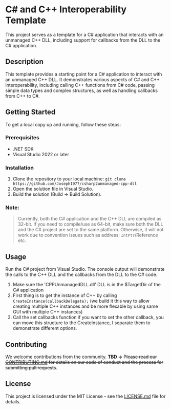 # C# and C++ Interoperability Template
This project serves as a template for a C# application that interacts with an unmanaged C++ DLL, including support for callbacks from the DLL to the C# application.

## Description
This template provides a starting point for a C# application to interact with an unmanaged C++ DLL. It demonstrates various aspects of C# and C++ interoperability, including calling C++ functions from C# code, passing simple data types and complex structures, as well as handling callbacks from C++ to C#.

## Getting Started
To get a local copy up and running, follow these steps:

### Prerequisites
- .NET SDK
- Visual Studio 2022 or later

### Installation
1. Clone the repository to your local machine: `git clone https://github.com/Joseph1977/csharp2unmanaged-cpp-dll`
2. Open the solution file in Visual Studio.
3. Build the solution (Build -> Build Solution).

### Note:
> Currently, both the C# application and the C++ DLL are compiled as
> 32-bit. If you need to compile/use as 64-bit, make sure both the DLL
> and the C# project are set to the same platform. Otherwise, it will
> not work due to convention issues such as address: `IntPtr`/Reference
> etc.

## Usage
Run the C# project from Visual Studio. The console output will demonstrate the calls to the C++ DLL and the callbacks from the DLL to the C# code.
1. Make sure the 'CPPUnmanagedDLL.dll' DLL is in the $TargetDir of the C# application
2. First thing is to get the instance of C++ by calling `CreateInstance(callbackDelegate);` (we build it this way to allow creating multiple C++ instances and be more flexable by using same GUI with multiple C++ instances)
3. Call the set callbacks function if you want to set the other callback, you can move this structure to the CreateInstance, I separate them to demonstrate different options.

## Contributing
We welcome contributions from the community. **TBD ->**  ~~Please read our [CONTRIBUTING.md](CONTRIBUTING.md) for details on our code of conduct and the process for submitting pull requests~~.

## License
This project is licensed under the MIT License - see the [LICENSE.md](LICENSE.md) file for details.